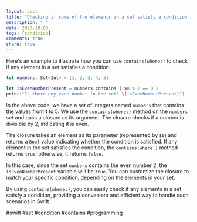 ```yaml
---
layout: post
title: "Checking if some of the elements in a set satisfy a condition in Swift"
description: " "
date: 2023-10-03
tags: [condition]
comments: true
share: true
---
```


Here's an example to illustrate how you can use `contains(where:)` to check if any element in a set satisfies a condition:

```swift
let numbers: Set<Int> = [1, 2, 3, 4, 5]

let isEvenNumberPresent = numbers.contains { $0 % 2 == 0 }
print("Is there any even number in the set? \(isEvenNumberPresent)")
```

In the above code, we have a set of integers named `numbers` that contains the values from 1 to 5. We use the `contains(where:)` method on the `numbers` set and pass a closure as its argument. The closure checks if a number is divisible by 2, indicating it is even.

The closure takes an element as its parameter (represented by `$0`) and returns a `Bool` value indicating whether the condition is satisfied. If any element in the set satisfies the condition, the `contains(where:)` method returns `true`; otherwise, it returns `false`.

In this case, since the set `numbers` contains the even number 2, the `isEvenNumberPresent` variable will be `true`. You can customize the closure to match your specific condition, depending on the elements in your set.

By using `contains(where:)`, you can easily check if any elements in a set satisfy a condition, providing a convenient and efficient way to handle such scenarios in Swift.

#swift #set #condition #contains #programming
